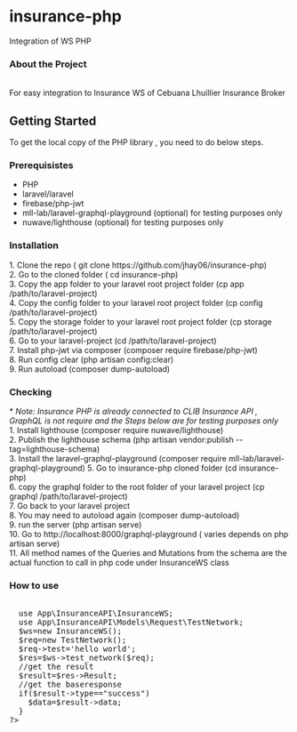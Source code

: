 # insurance-php
Integration of WS PHP

<h3>About the Project</h3><br/>
For easy integration to Insurance WS of Cebuana Lhuillier Insurance Broker
<h2>Getting Started</h2>
To get the local copy of the PHP library , you need to do below steps.
<h3>Prerequisistes</h3>
<ul>
  <li>PHP</li>
  <li>laravel/laravel</li>
  <li>firebase/php-jwt</li>
  <li>mll-lab/laravel-graphql-playground (optional) for testing purposes only</li>
  <li>nuwave/lighthouse (optional) for testing purposes only </li>
</ul>
<h3>Installation</h3>
1. Clone the repo ( git clone https://github.com/jhay06/insurance-php)<br/>
2. Go to the cloned folder ( cd insurance-php)<br/>
3. Copy the app folder to your laravel root project folder (cp app /path/to/laravel-project)<br/>
4. Copy the config folder to your laravel root project folder (cp config /path/to/laravel-project)<br/>
5. Copy the storage folder to your laravel root project folder (cp storage /path/to/laravel-project)<br/>
6. Go to your laravel-project (cd /path/to/laravel-project)<br/>
7. Install php-jwt via composer (composer require firebase/php-jwt)<br/>
8. Run config clear (php artisan config:clear)<br/>
9. Run autoload (composer dump-autoload)<br/>
<h3>Checking</h3>
* <i>Note: Insurance PHP is already connected to CLIB Insurance API , GraphQL is not require and the Steps below are for testing purposes only</i><br/>
1. Install lighthouse (composer require nuwave/lighthouse)<br/>
2. Publish the lighthouse schema (php artisan vendor:publish --tag=lighthouse-schema)<br/>
3. Install the laravel-graphql-playground (composer require mll-lab/laravel-graphql-playground)
5. Go to insurance-php cloned folder (cd insurance-php)<br/>
6. copy the graphql folder to the root folder of your laravel project (cp graphql /path/to/laravel-project)<br/>
7. Go back to your laravel project <br/>
8. You may need to autoload again (composer dump-autoload)<br/>
9. run the server (php artisan serve)<br/>
10. Go to http://localhost:8000/graphql-playground ( varies depends on php artisan serve)<br/>
11. All method names of the Queries and Mutations from the schema are the actual function to call in php code under InsuranceWS class 
<h3>How to use</h3>
<pre>
<? php
<br/>
  use App\InsuranceAPI\InsuranceWS;
  use App\InsuranceAPI\Models\Request\TestNetwork;
  $ws=new InsuranceWS();
  $req=new TestNetwork();
  $req->test='hello world';
  $res=$ws->test_network($req);
  //get the result
  $result=$res->Result;
  //get the baseresponse
  if($result->type=="success")
    $data=$result->data;
  }
?>
</pre>
